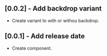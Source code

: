 ## [0.0.2] - Add backdrop variant

* Create variant to with or withou backdrop.

## [0.0.1] - Add release date

* Create component.